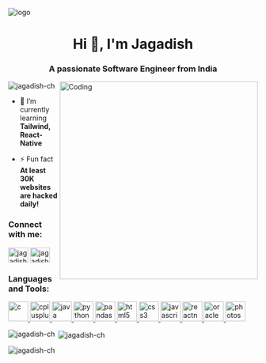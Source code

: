 ![logo](https://camo.githubusercontent.com/2a63ca5341c9dd769b3cf9c86d6e31c37c586cb6a32176b8797454aa683b500f/68747470733a2f2f6469676974616c65646765746563682e696e2f696d616765732f42616e6e65725f30332e676966)
<h1 align="center">Hi 👋, I'm Jagadish</h1>
<h3 align="center">A passionate Software Engineer from India</h3>
<img align='right' alt='Coding' width = '400' src = 'https://media.tenor.com/2uyENRmiUt0AAAAM/coding.gif'>
<p align="left"> <img src="https://komarev.com/ghpvc/?username=jagadish-ch&label=Profile%20views&color=0e75b6&style=flat" alt="jagadish-ch" /> </p>

- 🌱 I’m currently learning **Tailwind, React-Native**

- ⚡ Fun fact **At least 30K websites are hacked daily!**

<h3 align="left">Connect with me:</h3>
<p align="left">
<a href="https://linkedin.com/in/jagadish-ch" target="blank"><img align="center" src="https://www.freeiconspng.com/uploads/linkedin-logo-3.png" alt="jagadish-ch" height="30" width="40" /></a>
<a href="https://instagram.com/jagadish_ch_" target="blank"><img align="center" src="https://freepngimg.com/save/69800-logo-computer-instagram-icons-free-clipart-hq/1009x1000" alt="jagadish_ch_" height="30" width="40" /></a>
</p>

<h3 align="left">Languages and Tools:</h3>
<p align="left"> <a href="https://www.cprogramming.com/" target="_blank" rel="noreferrer"> <img src="https://t.ly/m1HE5" alt="c" width="40" height="40"/> </a> <a href="https://www.w3schools.com/cpp/" target="_blank" rel="noreferrer"> <img src="https://t.ly/g0y8T" alt="cplusplus" width="40" height="40"/> </a> <a href="https://www.java.com" target="_blank" rel="noreferrer"> <img src="https://cdn-icons-png.flaticon.com/512/5968/5968282.png" alt="java" width="40" height="40"/> </a> <a href="https://www.python.org" target="_blank" rel="noreferrer"> <img src="https://cdn3.iconfinder.com/data/icons/logos-and-brands-adobe/512/267_Python-512.png" alt="python" width="40" height="40"/> </a>   <a href="https://pandas.pydata.org/" target="_blank" rel="noreferrer"> <img src="https://shorturl.at/bntK0" alt="pandas" width="40" height="40"/> </a>  <a href="https://www.w3.org/html/" target="_blank" rel="noreferrer"> <img src="https://shorturl.at/lqNS4" alt="html5" width="40" height="40"/> </a> <a href="https://www.w3schools.com/css/" target="_blank" rel="noreferrer"> <img src="https://t.ly/vO2wc" alt="css3" width="40" height="40"/> </a> <a href="https://developer.mozilla.org/en-US/docs/Web/JavaScript" target="_blank" rel="noreferrer"> <img src="https://shorturl.at/lqKN6" alt="javascript" width="40" height="40"/> </a> <a href="https://reactnative.dev/" target="_blank" rel="noreferrer"> <img src="https://reactnative.dev/img/header_logo.svg" alt="reactnative" width="40" height="40"/> </a> <a href="https://www.oracle.com/" target="_blank" rel="noreferrer"> <img src="https://www.vhv.rs/dpng/d/453-4533338_oracle-logo-for-website-new-oracle-logo-png.png" alt="oracle" width="40" height="40"/> </a>  <a href="https://www.photoshop.com/en" target="_blank" rel="noreferrer"> <img src="https://shorturl.at/FGJV2" alt="photoshop" width="40" height="40"/> </a>   </p>

<p><img align="left" src="https://github-readme-stats.vercel.app/api/top-langs?username=jagadish-ch&show_icons=true&locale=en&layout=compact" alt="jagadish-ch" /></p>

<p>&nbsp;<img align="center" src="https://github-readme-stats.vercel.app/api?username=jagadish-ch&show_icons=true&locale=en" alt="jagadish-ch" /></p>

<p><img align="center" src="https://github-readme-streak-stats.herokuapp.com/?user=jagadish-ch&" alt="jagadish-ch" /></p>
